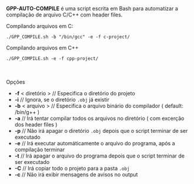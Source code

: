 **GPP-AUTO-COMPILE** é uma script escrita em Bash para automatizar a compilação de arquivo C/C++ com header files.

Compilando arquivos em C:

    ./GPP_COMPILE.sh -b "/bin/gcc" -e -f c-project/

Compilando arquivos em C++

    ./GPP_COMPILE.sh -e -f cpp-project/
<br><br>
Opções 
  - **-f** < diretório > // Especifica o diretório do projeto
  - **-i** // Ignora, se o diretório `.obj` já existir
  - **-b** < arquivo > // Especifica o arquivo binário do compilador ( default: /bin/g++ ) 
  - **-a** // Irá tentar compilar todos os arquivos no diretório ( com excerção dos header files )
  - **-p** // Não irá apagar o diretório `.obj` depois que o script terminar de ser executado
  - **-e** // Irá executar automáticamente o arquivo do programa, após a compilação terminar
  - **-t** // Irá apagar o arquivo do programa depois que o script terminar de ser executado
  - **-C** // Irá copiar todo o projeto para a pasta `.obj`
  - **-c** // Não irá exibir mensagens de avisos no output
